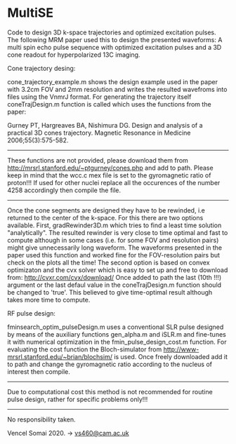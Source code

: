 # MultiSE
Code to design 3D k-space trajectories and optimized excitation pulses. The following MRM paper used this to design the presented waveforms: A multi spin echo pulse sequence with optimized excitation pulses and a 3D cone readout for hyperpolarized 13C imaging. 

Cone trajectory desing:

cone_trajectory_example.m shows the design example used in the paper with 3.2cm FOV and 2mm resolution and writes the resulted wavefroms into files using the VnmrJ format. For generating the trajectory itself coneTrajDesign.m function is called which uses the functions from the paper: 

Gurney PT, Hargreaves BA, Nishimura DG. Design and analysis of a practical 3D cones trajectory. Magnetic Resonance in Medicine 2006;55(3):575-582.

******************************************************************************************************************************************
These functions are not provided, please download them from http://mrsrl.stanford.edu/~ptgurney/cones.php and add to path. Please keep in mind that the wcc.c mex file is set to the gyromagnetic ratio of proton!!! If used for other nuclei replace all the occurences of the number 4258 accordingly then compile the file.
******************************************************************************************************************************************

Once the cone segments are designed they have to be rewinded, i.e returned to the center of the k-space. For this there are two options available. First, gradRewinder3D.m which tries to find a least time solution "analytically". The resulted rewinder is very close to time optimal and fast to compute although in some cases (i.e. for some FOV and resolution pairs) might give unnecessarily long waveform. The waveforms presented in the paper used this function and worked fine for the FOV-resolution pairs but check on the plots all the time!
The second option is based on convex optimizaton and the cvx solver which is easy to set up and free to download from: http://cvxr.com/cvx/download/
Once added to path the last (10th !!!) argument or the last defaul value in the coneTrajDesign.m function should be changed to 'true'. This believed to give time-optimal result although takes more time to compute.


RF pulse design:

fminsearch_optim_pulseDesign.m uses a conventional SLR pulse designed by means of the auxiliary functions gen_alpha.m and iSLR.m and fine-tunes it with numerical optimization in the fmin_pulse_design_cost.m function. For evaluating the cost function the Bloch-simulator from http://www-mrsrl.stanford.edu/~brian/blochsim/ is used. Once freely downloaded add it to path and change the gyromagnetic ratio according to the nucleus of interest then compile. 

******************************************************************************************************************************************
Due to computational cost this method is not recommended for routine pulse design, rather for specific problems only!!!
******************************************************************************************************************************************

No responsibility taken.

Vencel Somai 2020. -> vs460@cam.ac.uk
